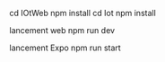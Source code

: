 cd IOtWeb 
npm install
cd Iot 
npm install


lancement web 
npm run dev

lancement Expo
npm run start


